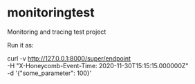 # monitoringtest
Monitoring and tracing test project

Run it as:

curl -v http://127.0.0.1:8000/super/endpoint \
-H "X-Honeycomb-Event-Time: 2020-11-30T15:15:15.000000Z" \
    -d '{"some_parameter": 100}'